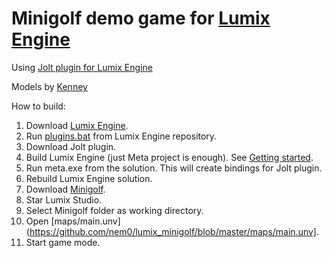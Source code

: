# Minigolf demo game for [Lumix Engine](https://github.com/nem0/lumixengine)

Using [Jolt plugin for Lumix Engine](https://github.com/nem0/lumixengine_jolt)

Models by [Kenney](https://kenney.nl/)

How to build: 
1. Download [Lumix Engine](https://github.com/nem0/LumixEngine).
2. Run [plugins.bat](https://github.com/nem0/LumixEngine/blob/master/scripts/plugins.bat) from Lumix Engine repository.
3. Download Jolt plugin.
4. Build Lumix Engine (just Meta project is enough). See [Getting started](https://nem0.github.io/LumixEngine/getting_started.html).
5. Run meta.exe from the solution. This will create bindings for Jolt plugin.
6. Rebuild Lumix Engine solution.
7. Download [Minigolf](https://github.com/nem0/lumix_minigolf).
8. Star Lumix Studio.
9. Select Minigolf folder as working directory.
10. Open [maps/main.unv](https://github.com/nem0/lumix_minigolf/blob/master/maps/main.unv].
11. Start game mode.

